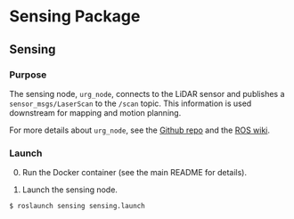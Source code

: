 # Sensing Package

## Sensing

### Purpose

The sensing node, `urg_node`, connects to the LiDAR sensor and publishes a `sensor_msgs/LaserScan` to the `/scan` topic. This information is used downstream for mapping and motion planning.

For more details about `urg_node`, see the [Github repo](https://github.com/ros-drivers/urg_node) and the [ROS wiki](http://wiki.ros.org/urg_node).

### Launch

0. Run the Docker container (see the main README for details).

1. Launch the sensing node.

```$ roslaunch sensing sensing.launch```

